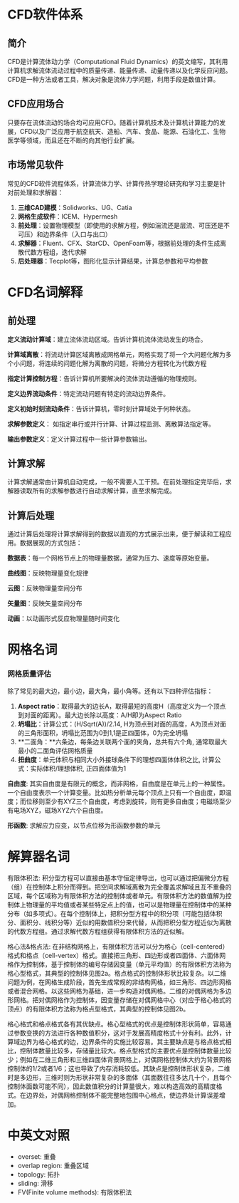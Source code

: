 # CFD软件体系

## 简介

CFD是计算流体动力学（Computational Fluid Dynamics）的英文缩写，其利用计算机求解流体流动过程中的质量传递、能量传递、动量传递以及化学反应问题。CFD是一种方法或者工具，解决对象是流体力学问题，利用手段是数值计算。

## CFD应用场合 

只要存在流体流动的场合均可应用CFD。随着计算机技术及计算机计算能力的发展，CFD以及广泛应用于航空航天、造船、汽车、食品、能源、石油化工、生物医学等领域，而且还在不断的向其他行业扩展。

## 市场常见软件

常见的CFD软件流程体系，计算流体力学、计算传热学理论研究和学习主要是针对前处理和求解器：

1.  **三维CAD建模**：Solidworks、UG、Catia
2.  **网格生成软件**：ICEM、Hypermesh
3.  **前处理**：设置物理模型（即使用的求解方程，例如湍流还是层流、可压还是不可压）和边界条件（入口与出口）
4.  **求解器**：Fluent、CFX、StarCD、OpenFoam等，根据前处理的条件生成离散代数方程组，迭代求解
5.  **后处理器**：Tecplot等，图形化显示计算结果，计算总参数和平均参数



# CFD名词解释

## 前处理

**定义流动计算域**：建立流体流动区域。告诉计算机流体流动发生的场合。

**计算域离散**：将流动计算区域离散成网格单元，网格实现了将一个大问题化解为多个小问题，将连续的问题化解为离散的问题，将微分方程转化为代数方程

**指定计算控制方程**：告诉计算机所要解决的流体流动遵循的物理规则。

**定义边界流动条件**：特定流动问题有特定的流动边界条件。

**定义初始时刻流动条件**：告诉计算机，零时刻计算域处于何种状态。

**求解参数定义**： 如指定串行或并行计算、计算过程监测、离散算法指定等。

**输出参数定义**：定义计算过程中一些计算参数输出。

## 计算求解

计算求解通常由计算机自动完成，一般不需要人工干预。在前处理指定完毕后，求解器读取所有的求解参数进行自动求解计算，直至求解完成。

## 计算后处理

通过计算后处理将计算求解得到的数据以直观的方式展示出来，便于解读和工程应用。数据展现的方式包括：

**数据表**：每一个网格节点上的物理量数据，通常为压力、速度等原始变量。

**曲线图**：反映物理量变化规律

**云图**：反映物理量空间分布

**矢量图**：反映矢量空间分布

**动画**：以动画形式反应物理量随时间变化



# 网格名词

### 网格质量评估

除了常见的最大边，最小边，最大角，最小角等。还有以下四种评估指标：

1. **Aspect ratio**：取得最大的边长A，取得最短的高度H（高度定义为一个顶点到对面的距离）。最大边长除以高度：A/H即为Aspect Ratio
2. **坍塌比**：计算公式：(H/Sqrt(A))/2.14, H为顶点到对面的高度，A为顶点对面的三角形面积，坍塌比范围为0到1,1是正四面体，0为完全坍塌
3. **二面角：**六条边，每条边关联两个面的夹角，总共有六个角, 通常取最大最小的二面角评估网格质量
4. **扭曲度**：单元体积与相同大小外接球条件下的理想四面体体积之比, 计算公式：实际体积/理想体积, 正四面体值为1

**自由度**: 其实自由度是有限元的概念，而非网格，自由度是在单元上的一种属性。一个自由度表示一个计算变量。比如热分析单元每个顶点上只有一个自由度，即温度；而位移则至少有XYZ三个自由度，考虑到旋转，则有更多自由度；电磁场至少有电场XYZ，磁场XYZ六个自由度。

**形函数**: 求解应力应变，以节点位移为形函数参数的单元



# 解算器名词

有限体积法: 积分型方程可以直接由基本守恒定律导出，也可以通过把偏微分方程（组）在控制体上积分而得到。把空间求解域离散为完全覆盖求解域且互不重叠的区域，每个区域称为有限体积方法的控制体或者单元。有限体积方法的数值解为控制体上物理量的平均值或者某些特定点上的值，也可以是物理量在控制体中的某种分布（如多项式）。在每个控制体上，把积分型方程中的积分项（可能包括体积分、面积分、线积分等）近似的用数值积分来代替，从而把积分型方程近似为离散的代数方程组。通过求解代数方程组获得有限体积方法的近似解。

格心法&格点法: 在非结构网格上，有限体积方法可以分为格心（cell-centered）格式和格点（cell-vertex）格式。直接把三角形、四边形或者四面体、六面体网格作为控制体，基于控制体的编号存储因变量（单元平均值）的有限体积方法称为格心型格式，其典型的控制体见图2a。格点格式的控制体形状比较复杂。以二维问题为例，在网格生成阶段，首先生成常规的非结构网格，如三角形、四边形网格或者混合网格。以这些网格为基础，进一步构造对偶网格。二维的对偶网格为多边形网格。把对偶网格作为控制体，因变量存储在对偶网格中心（对应于格心格式的顶点）的有限体积方法称为格点型格式，其典型的控制体见图2b。

格心格式和格点格式各有其优缺点。格心型格式的优点是控制体形状简单，容易通过参数变换的方法进行各种数值积分，这对于发展高精度格式十分有利。此外，计算域边界为格心格式的边，边界条件的实施比较容易。其主要缺点是与格点格式相比，控制体数量比较多，存储量比较大。格点型格式的主要优点是控制体数量比较少；例如在二维三角形和三维四面体背景网格上，对偶网格控制体大约为背景网格控制体的1/2或者1/6；这也导致了内存消耗较低。其缺点是控制体形状复杂，二维时是多边形，三维时则为形状非常复杂的多面体（其面数往往多达几十个，且每个控制体面数可能不同），因此数值积分的计算量很大，难以构造高效的高精度格式。在边界处，对偶网格控制体不能完整地包围中心格点，使边界处计算误差增加。



# 中英文对照

- overset: 重叠
- overlap region: 重叠区域
- topology: 拓扑
- sliding: 滑移
- FV(Finite volume methods): 有限体积法